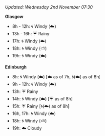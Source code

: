 *Updated: Wednesday 2nd November 07:30*

**Glasgow**

* 8h - 12h: :cyclone: Windy (:cloud:)
* 13h - 16h: :umbrella: Rainy
* 17h: :cyclone: Windy (:cloud:)
* 18h: :cyclone: Windy (:partly_sunny:)
* 19h: :cyclone: Windy (:cloud:)

**Edinburgh**

* 8h: :cyclone: Windy (:cloud:) [:cloud: as of 7h, :cyclone:(:cloud:) as of 8h]
* 9h - 12h: :cyclone: Windy (:cloud:)
* 13h: :umbrella: Rainy
* 14h: :cyclone: Windy (:cloud:) [:umbrella: as of 8h]
* 15h: :umbrella: Rainy [:cyclone:(:cloud:) as of 8h]
* 16h, 17h: :cyclone: Windy (:cloud:)
* 18h: :cyclone: Windy (:partly_sunny:)
* 19h: :cloud: Cloudy
